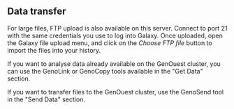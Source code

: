 Data transfer
-------------

For large files, FTP upload is also available on this server. Connect to port 21 with the same credentials you use to log into Galaxy. Once uploaded, open the Galaxy file upload menu, and click on the *Choose FTP file* button to import the files into your history.

If you want to analyse data already available on the GenOuest cluster, you can use the GenoLink or GenoCopy tools available in the "Get Data" section.

If you want to transfer files to the GenOuest cluster, use the GenoSend tool in the "Send Data" section.
